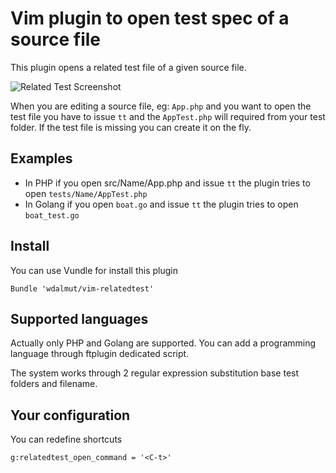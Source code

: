 # Vim plugin to open test spec of a source file

This plugin opens a related test file of a given source file.

![Related Test Screenshot](http://example.walterdalmut.com/relatedtest.gif)

When you are editing a source file, eg: `App.php` and you want to open the test file
you have to issue `tt` and the `AppTest.php` will required from your test folder.
If the test file is missing you can create it on the fly.

## Examples

- In PHP if you open src/Name/App.php and issue `tt` the plugin tries to open `tests/Name/AppTest.php`
- In Golang if you open `boat.go` and issue `tt` the plugin tries to open `boat_test.go`

## Install

You can use Vundle for install this plugin

```
Bundle 'wdalmut/vim-relatedtest'
```

## Supported languages

Actually only PHP and Golang are supported. You can add a programming language
through ftplugin dedicated script.

The system works through 2 regular expression substitution base test folders and filename.

## Your configuration

You can redefine shortcuts

```
g:relatedtest_open_command = '<C-t>'
```

